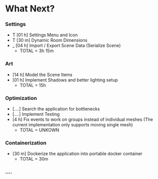 # What Next?


### Settings
* T [01 h] Settings Menu and Icon
* T [30 m] Dynamic Room Dimensions 
* _ [04 h] Import / Export Scene Data (Serialize Scene)
    * TOTAL = 3h 15m

### Art
* [14 h] Model the Scene Items
* [01 h] Implement Shadows and better lighting setup
    * TOTAL = 15h


### Optimization
* [....] Search the application for bottlenecks
* [....] Implement Testing
* [4 h] Fix events to work on groups instead of individual meshes (The current implementation only supports moving single mesh)
    * TOTAL = UNKOWN



### Containerization
* [30 m] Dockerize the application into portable docker container
    * TOTAL = 30m

### ....
